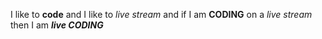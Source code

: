 I like to **code** and I like to _live stream_ and if I am __CODING__ on a *live stream* then I am __*live CODING*__
